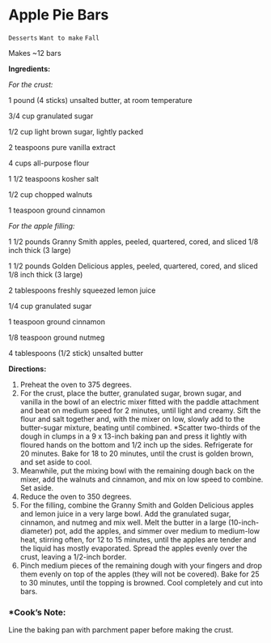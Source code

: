 # Apple Pie Bars

`Desserts` `Want to make` `Fall`

Makes ~12 bars

**Ingredients:**

_For the crust:_

1 pound (4 sticks) unsalted butter, at room temperature

3/4 cup granulated sugar

1/2 cup light brown sugar, lightly packed

2 teaspoons pure vanilla extract

4 cups all-purpose flour

1 1/2 teaspoons kosher salt

1/2 cup chopped walnuts

1 teaspoon ground cinnamon

_For the apple filling:_

1 1/2 pounds Granny Smith apples, peeled, quartered, cored, and sliced 1/8 inch thick (3 large)

1 1/2 pounds Golden Delicious apples, peeled, quartered, cored, and sliced 1/8 inch thick (3 large)

2 tablespoons freshly squeezed lemon juice

1/4 cup granulated sugar

1 teaspoon ground cinnamon

1/8 teaspoon ground nutmeg

4 tablespoons (1/2 stick) unsalted butter

**Directions:**

1. Preheat the oven to 375 degrees.
2. For the crust, place the butter, granulated sugar, brown sugar, and vanilla in the bowl of an electric mixer fitted with the paddle attachment and beat on medium speed for 2 minutes, until light and creamy. Sift the flour and salt together and, with the mixer on low, slowly add to the butter-sugar mixture, beating until combined. *Scatter two-thirds of the dough in clumps in a 9 x 13-inch baking pan and press it lightly with floured hands on the bottom and 1/2 inch up the sides. Refrigerate for 20 minutes. Bake for 18 to 20 minutes, until the crust is golden brown, and set aside to cool.
3. Meanwhile, put the mixing bowl with the remaining dough back on the mixer, add the walnuts and cinnamon, and mix on low speed to combine. Set aside.
4. Reduce the oven to 350 degrees.
5. For the filling, combine the Granny Smith and Golden Delicious apples and lemon juice in a very large bowl. Add the granulated sugar, cinnamon, and nutmeg and mix well. Melt the butter in a large (10-inch-diameter) pot, add the apples, and simmer over medium to medium-low heat, stirring often, for 12 to 15 minutes, until the apples are tender and the liquid has mostly evaporated. Spread the apples evenly over the crust, leaving a 1/2-inch border.
6. Pinch medium pieces of the remaining dough with your fingers and drop them evenly on top of the apples (they will not be covered). Bake for 25 to 30 minutes, until the topping is browned. Cool completely and cut into bars.

### *Cook’s Note:

Line the baking pan with parchment paper before making the crust.
